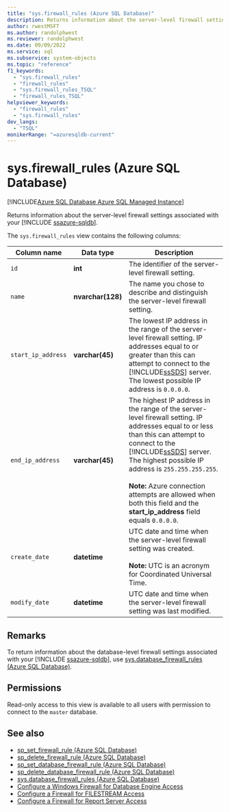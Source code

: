 ```yaml
---
title: "sys.firewall_rules (Azure SQL Database)"
description: Returns information about the server-level firewall settings associated with your Azure SQL Database.
author: rwestMSFT
ms.author: randolphwest
ms.reviewer: randolphwest
ms.date: 09/09/2022
ms.service: sql
ms.subservice: system-objects
ms.topic: "reference"
f1_keywords:
  - "sys.firewall_rules"
  - "firewall_rules"
  - "sys.firewall_rules_TSQL"
  - "firewall_rules_TSQL"
helpviewer_keywords:
  - "firewall_rules"
  - "sys.firewall_rules"
dev_langs:
  - "TSQL"
monikerRange: "=azuresqldb-current"
---
```

# sys.firewall_rules (Azure SQL Database)

[!INCLUDE[Azure SQL Database Azure SQL Managed Instance](../../includes/applies-to-version/asdb-asdbmi.md)]

Returns information about the server-level firewall settings associated with your [!INCLUDE [ssazure-sqldb](../../includes/ssazure-sqldb.md)].

The `sys.firewall_rules` view contains the following columns:

|Column name|Data type|Description|
|-----------------|---------------|-----------------|
|`id`|**int**|The identifier of the server-level firewall setting.|
|`name`|**nvarchar(128)**|The name you chose to describe and distinguish the server-level firewall setting.|
|`start_ip_address`|**varchar(45)**|The lowest IP address in the range of the server-level firewall setting. IP addresses equal to or greater than this can attempt to connect to the [!INCLUDE[ssSDS](../../includes/sssds-md.md)] server. The lowest possible IP address is `0.0.0.0`.|
|`end_ip_address`|**varchar(45)**|The highest IP address in the range of the server-level firewall setting. IP addresses equal to or less than this can attempt to connect to the [!INCLUDE[ssSDS](../../includes/sssds-md.md)] server. The highest possible IP address is `255.255.255.255`.<br /><br />**Note:** Azure connection attempts are allowed when both this field and the **start_ip_address** field equals `0.0.0.0`.|
|`create_date`|**datetime**|UTC date and time when the server-level firewall setting was created.<br /><br />**Note:** UTC is an acronym for Coordinated Universal Time.|
|`modify_date`|**datetime**|UTC date and time when the server-level firewall setting was last modified.|

## Remarks

To return information about the database-level firewall settings associated with your [!INCLUDE [ssazure-sqldb](../../includes/ssazure-sqldb.md)], use [sys.database_firewall_rules (Azure SQL Database)](sys-database-firewall-rules-azure-sql-database.md).

## Permissions

Read-only access to this view is available to all users with permission to connect to the `master` database.

## See also

- [sp_set_firewall_rule (Azure SQL Database)](../../relational-databases/system-stored-procedures/sp-set-firewall-rule-azure-sql-database.md)
- [sp_delete_firewall_rule (Azure SQL Database)](../../relational-databases/system-stored-procedures/sp-delete-firewall-rule-azure-sql-database.md)
- [sp_set_database_firewall_rule (Azure SQL Database)](../../relational-databases/system-stored-procedures/sp-set-database-firewall-rule-azure-sql-database.md)
- [sp_delete_database_firewall_rule (Azure SQL Database)](../../relational-databases/system-stored-procedures/sp-delete-database-firewall-rule-azure-sql-database.md)
- [sys.database_firewall_rules (Azure SQL Database)](../../relational-databases/system-catalog-views/sys-database-firewall-rules-azure-sql-database.md)
- [Configure a Windows Firewall for Database Engine Access](../../database-engine/configure-windows/configure-a-windows-firewall-for-database-engine-access.md)
- [Configure a Firewall for FILESTREAM Access](../../relational-databases/blob/configure-a-firewall-for-filestream-access.md)
- [Configure a Firewall for Report Server Access](../../reporting-services/report-server/configure-a-firewall-for-report-server-access.md)

